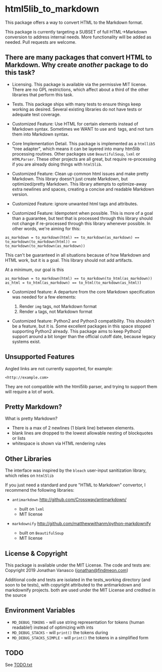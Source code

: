 # html5lib_to_markdown

This package offers a way to convert HTML to the Markdown format.

This package is currently targeting a SUBSET of full HTML->Markdown conversion to address internal needs. More functionality will be added as needed. Pull requests are welcome.


## There are many packages that convert HTML to Markdown. Why create *another* package to do this task?

* Licensing. This package is available via the permissive MIT license. There are no GPL restrictions, which affect about a third of the other libraries that perform this task.

* Tests. This package ships with many tests to ensure things keep working as desired. Several existing libraries do not have tests or adequate test coverage.

* Customized Feature: Use HTML for certain elements instead of Markdown syntax.  Sometimes we WANT to use <a> and <img> tags, and not turn them into Markdown syntax.

* Core Implementation Detail. This package is implemented as a `htmllib5` "tree adapter", which means it can be layered into many htm5lib processing routines.  Other packages use `BeautifulSoup`, `lxml` or `HTMLParser`.  These other projects are all great, but require re-processing if you are already doing things with `html5lib`.

* Customized Feature: Clean up common html issues and make pretty Markdown.  This library doesn't just create Markdown, but optimized/pretty Markdown. This library attempts to optimize-away extra newlines and spaces, creating a concise and readable Markdown version.

* Customized Feature: ignore unwanted html tags and attributes.  

* Customized Feature: Idempotent when possible. This is more of a goal than a guarantee, but text that is processed through this library should not change if re-processed through this library whenever possible.  In other words, we're aiming for this:

```
as_markdown = to_markdown(html) == to_markdown(as_markdown) == to_markdown(to_markdown(html)) == to_markdown(to_markdown(as_markdown))
```

This can't be guaranteed in all situations because of how Markdown and HTML work, but it is a goal. This library should not add artifacts.

At a minimum, our goal is this
```
as_markdown = to_markdown(html) == to_markdown(to_html(as_markdown))
as_html = to_html(as_markdown) == to_html(to_markdown(as_html))
```

* Customized feature: A departure from the core Markdown specification was needed for a few elements:

	1. Render `img` tags, not Markdown format
	2. Render `a` tags, not Markdown format

* Customized feature: Python2 and Python3 compatibility. This shouldn't be a feature, but it is. Some excellent packages in this space stopped supporting Python2 already. This package aims to keep Python2 support around a bit longer than the official cutoff date, because legacy systems exist.


## Unsupported Features

Angled links are not currently supported, for example:

	<http://example.com>

They are not compatible with the html5lib parser, and trying to support them will require a lot of work.

## Pretty Markdown?

What is pretty Markdown?

* There is a max of 2 newlines (1 blank line) between elements.
* blank lines are dropped to the lowest allowable nesting of blockquotes or lists
* whitespace is shown via HTML rendering rules


## Other Libraries

The interface was inspired by the `bleach` user-input sanitization library, which relies on `html5lib`

If you just need a standard and pure "HTML to Markdown" convertor, I recommend the following libraries:

* `antimarkdown` http://github.com/Crossway/antimarkdown/
    * built on `lxml`
    * MIT license

* `markdownify` http://github.com/matthewwithanm/python-markdownify
    * built on `BeautifulSoup`
    * MIT license
 

## License & Copyright

This package is available under the MIT License.  The code and tests are: Copyright 2019 Jonathan Vanasco (jonathan@findmeon.com)

Additional code and tests are isolated in the tests_working directory (and soon to be tests), with copyright attributed to the antimarkdown and markdownify projects.  both are used under the MIT License and credited in the source


## Environment Variables
 
* `MD_DEBUG_TOKENS` - will use string representation for tokens (human readable!) instead of optimizing with ints
* `MD_DEBUG_STACKS` - will `print()` the tokens during 
* `MD_DEBUG_STACKS_SIMPLE` - will `print()` the tokens in a simplified form 


## TODO

See [TODO.txt](TODO.txt)

